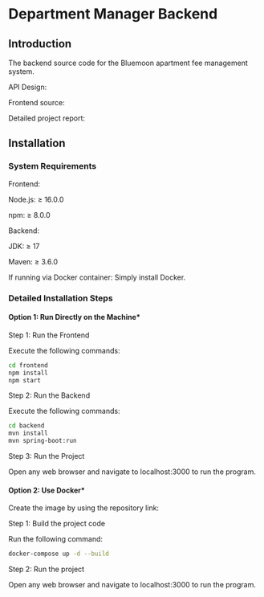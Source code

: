 # Department Manager Backend

## Introduction
The backend source code for the Bluemoon apartment fee management system.

API Design:

Frontend source: 

Detailed project report:

## Installation
### System Requirements
Frontend:

Node.js: ≥ 16.0.0

npm: ≥ 8.0.0

Backend:

JDK: ≥ 17

Maven: ≥ 3.6.0

If running via Docker container: Simply install Docker.

### Detailed Installation Steps
#### Option 1: Run Directly on the Machine*

Step 1: Run the Frontend

Execute the following commands:
```bash
cd frontend
npm install
npm start
```

Step 2: Run the Backend

Execute the following commands:
```bash
cd backend
mvn install
mvn spring-boot:run
```

Step 3: Run the Project

Open any web browser and navigate to localhost:3000 to run the program.

#### Option 2: Use Docker*

Create the image by using the repository link:


Step 1: Build the project code

Run the following command:
```bash
docker-compose up -d --build
```

Step 2: Run the project

Open any web browser and navigate to localhost:3000 to run the program.
